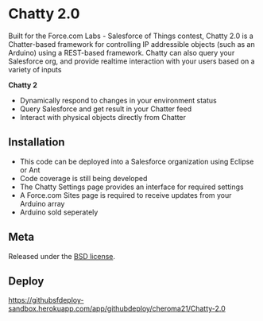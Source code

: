 Chatty 2.0 
=================================================

Built for the Force.com Labs - Salesforce of Things contest, 
Chatty 2.0 is a Chatter-based framework for controlling IP addressible
objects (such as an Arduino) using a REST-based framework.  Chatty can 
also query your Salesforce org, and provide realtime interaction with your 
users based on a variety of inputs

**Chatty 2**

* Dynamically respond to changes in your environment status
* Query Salesforce and get result in your Chatter feed
* Interact with physical objects directly from Chatter


Installation 
---

* This code can be deployed into a Salesforce organization using Eclipse or Ant
* Code coverage is still being developed
* The Chatty Settings page provides an interface for required settings
* A Force.com Sites page is required to receive updates from your Arduino array
* Arduino sold seperately



Meta
----

Released under the [BSD license](http://www.opensource.org/licenses/BSD-3-Clause).

Deploy
---
https://githubsfdeploy-sandbox.herokuapp.com/app/githubdeploy/cheroma21/Chatty-2.0
